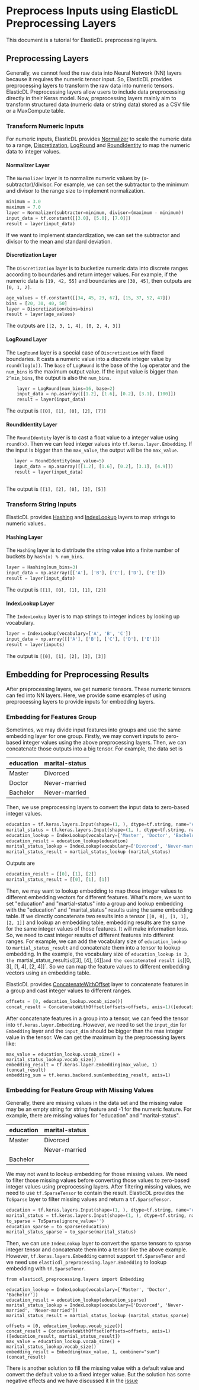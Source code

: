 # Preprocess Inputs using ElasticDL Preprocessing Layers

This document is a tutorial for ElasticDL preprocessing layers.

## Preprocessing Layers
Generally, we cannot feed the raw data into Neural Network (NN) layers because it requires the numeric tensor input. So, ElasticDL provides preprocessing layers to transform the raw data into numeric tensors. 
ElasticDL Preprocessing layers allow users to include data preprocessing directly in their Keras model. Now, preprocessing layers mainly aim to transform
structured data (numeric data or string data) stored as a CSV file or a MaxCompute table.  

### Transform Numeric Inputs
For numeric inputs, ElasticDL provides [Normalizer](https://github.com/sql-machine-learning/elasticdl/blob/develop/elasticdl_preprocessing/layers/normalizer.py) to scale the numeric data to a range, [Discretization](https://github.com/sql-machine-learning/elasticdl/blob/develop/elasticdl_preprocessing/layers/discretization.py), [LogRound](https://github.com/sql-machine-learning/elasticdl/blob/develop/elasticdl_preprocessing/layers/log_round.py) and [RoundIdentity](https://github.com/sql-machine-learning/elasticdl/blob/develop/elasticdl_preprocessing/layers/round_identity.py) to map the numeric data to integer values.

#### Normalizer Layer
The `Normalizer` layer is to normalize numeric values by (x-subtractor)/divisor. For example, we can set the subtractor to the minimum and divisor to the range size to 
implement normalization.
```python
minimum = 3.0
maximum = 7.0
layer = Normalizer(subtractor=minimum, divisor=(maximum - minimum))
input_data = tf.constant([[3.0], [5.0], [7.0]])
result = layer(input_data)
```
If we want to implement standardization, we can set the subtractor and divisor to the mean and standard deviation.

#### Discretization Layer
The `Discretization` layer is to bucketize numeric data into discrete ranges according to boundaries and return integer values. For example, if the numeric
data is `[19, 42, 55]` and boundaries are `[30, 45]`, then outputs are `[0, 1, 2]`.

```python
age_values = tf.constant([[34, 45, 23, 67], [15, 37, 52, 47]])
bins = [20, 30, 40, 50]
layer = Discretization(bins=bins)
result = layer(age_values)
```
The outputs are `[[2, 3, 1, 4], [0, 2, 4, 3]]`

#### LogRound Layer
The `LogRound` layer is a special case of `Discretization` with fixed boundaries. It casts a numeric value into a discrete integer value by `round(log(x))`.
The `base` of `LogRound` is the base of the `log` operator and the `num_bins` is the maximum output value. If the input value is bigger than `2^min_bins`, the output is also
the `num_bins`. 
```python
    layer = LogRound(num_bins=16, base=2)
    input_data = np.asarray([[1.2], [1.6], [0.2], [3.1], [100]])
    result = layer(input_data)
```
The output is `[[0], [1], [0], [2], [7]]`


#### RoundIdentity Layer
The `RoundIdentity` layer is to cast a float value to a integer value using `round(x)`. Then we can feed integer values into `tf.keras.layer.Embedding`. If the input is bigger than
the `max_value`, the output will be the `max_value`.
 ```python
    layer = RoundIdentity(max_value=5)
    input_data = np.asarray([[1.2], [1.6], [0.2], [3.1], [4.9]])
    result = layer(input_data)
    
```
The output is `[[1], [2], [0], [3], [5]]`

### Transform String Inputs

ElasticDL provides [Hashing](https://github.com/sql-machine-learning/elasticdl/blob/develop/elasticdl_preprocessing/layers/hashing.py) and [IndexLookup](https://github.com/sql-machine-learning/elasticdl/blob/develop/elasticdl_preprocessing/layers/index_lookup.py) layers to map strings to numeric values..

#### Hashing Layer
The `Hashing` layer is to distribute the string value into a finite number of buckets by `hash(x) % num_bins`. 

```python
layer = Hashing(num_bins=3)
input_data = np.asarray([['A'], ['B'], ['C'], ['D'], ['E']])
result = layer(input_data)
```
The output is `[[1], [0], [1], [1], [2]]`

#### IndexLookup Layer
The `IndexLookup` layer is to map strings to integer indices by looking up vocabulary.

```python
layer = IndexLookup(vocabulary=['A', 'B', 'C'])
input_data = np.array([['A'], ['B'], ['C'], ['D'], ['E']])
result = layer(inputs)
```
The output is `[[0], [1], [2], [3], [3]]`

## Embedding for Preprocessing Results

After preprocessing layers, we get numeric tensors. These numeric tensors can fed into NN layers. Here, we provide some examples of using preprocessing layers to provide inputs for embedding layers.

### Embedding for Features Group 
Sometimes, we may divide input features into groups and use the same embedding layer for one group. Firstly, we may convert inputs to zero-based integer values using the above
preprocessing layers. Then, we can concatenate those outputs into a big tensor. For example, the data set is

| education | marital-status |
| --- | --- |
| Master | Divorced |
| Doctor | Never-married |
| Bachelor | Never-married |

Then, we use preprocessing layers to convert the input data to zero-based integer values.
```python
education = tf.keras.layers.Input(shape=(1, ), dtype=tf.string, name="education")
marital_status = tf.keras.layers.Input(shape=(1, ), dtype=tf.string, name="marital_status")
education_lookup = IndexLookup(vocabulary=['Master', 'Doctor', 'Bachelor'])
education_result = education_lookup(education)
marital_status_lookup = IndexLookup(vocabulary=['Divorced', 'Never-married', 'Never-married'])
marital_status_result = martial_status_lookup (marital_status)
```
Outputs are

```python
education_result = [[0], [1], [2]]
marital_status_result = [[0], [1], [1]]
```
Then, we may want to lookup embedding to map those integer values to different embedding vectors for different features. What's more, we want to set "education" and "martial-status" into a group and lookup embedding with the "education" and "marital_status" results using the same embedding table. If we directly
concatenate two results into a tensor `[[0, 0], [1, 1], [2, 1]]` and lookup an embedding table, embedding results are the same for the same integer values of those features. 
It will make information loss. So, we need to cast integer results of different features into different ranges. 
For example, we can add the vocabulary size of `education_lookup` to `martial_status_result` and concatenate them into a tensor to lookup embedding. In the example, the vocabulary size of `education_lookup is 3, 
the `martial_status_result` is `[[3], [4], [4]]` and the concatenated result is `[[0, 3], [1, 4], [2, 4]]`. So we can map the feature values to different embedding vectors using an embedding table.

ElasticDL provides [ConcatenateWithOffset](https://github.com/sql-machine-learning/elasticdl/blob/develop/elasticdl_preprocessing/layers/concatenate_with_offset.py) layer to concatenate features in a group and cast integer values to different ranges. 

```python
offsets = [0, education_lookup.vocab_size()]
concat_result = ConcatenateWithOffset(offsets=offsets, axis=1)([education_result, martial_status_result])
```

After concatenate features in a group into a tensor, we can feed the tensor into `tf.keras.layer.Embedding`. However, we need to set the `input_dim` for `Embedding` layer and the `input_dim`
should be bigger than the max integer value in the tensor. We can get the maximum by the preprocessing layers like:
```
max_value = education_lookup.vocab_size() + marital_status_lookup.vocab_size()
embedding_result = tf.keras.layer.Embedding(max_value, 1)(concat_result)
embedding_sum = tf.keras.backend.sum(embedding_result, axis=1)
```


### Embedding for Feature Group with Missing Values
Generally, there are missing values in the data set and the missing value may be an empty string for string feature and -1 for the numeric feature. For example, there are
missing values for "education" and "marital-status". 

| education | marital-status |
| --- | --- |
| Master | Divorced |
|  | Never-married |
| Bachelor |  |

We may not want to lookup embedding for those missing values. We need to filter those missing values before converting those values to zero-based
integer values using preprocessing layers. After filtering missing values, we need to use `tf.SparseTensor` to contain the result. ElasticDL provides the `ToSparse` layer to filter
missing values and return a `tf.SparseTensor`. 

```python
education = tf.keras.layers.Input(shape=(1, ), dtype=tf.string, name="education")
marital_status = tf.keras.layers.Input(shape=(1, ), dtype=tf.string, name="marital_status")
to_sparse = ToSparse(ignore_value='')
education_sparse = to_sparse(education)
marital_status_sparse = to_sparse(marital_status)
```
Then, we can use `IndexLookup` layer to convert the sparse tensors to sparse integer tensor and concatenate them into a tensor like the above example. However, `tf.keras.layers.Embedding`
cannot support `tf.SparseTenor` and we need use `elasticdl_preprocessing.layer.Embedding` to lookup embedding with `tf.SparseTenor`.
```
from elasticdl_preprocessing.layers import Embedding

education_lookup = IndexLookup(vocabulary=['Master', 'Doctor', 'Bachelor'])
education_result = education_lookup(education_sparse)
marital_status_lookup = IndexLookup(vocabulary=['Divorced', 'Never-married', 'Never-married'])
marital_status_result = martial_status_lookup (marital_status_sparse)

offsets = [0, education_lookup.vocab_size()]
concat_result = ConcatenateWithOffset(offsets=offsets, axis=1)([education_result, martial_status_result])
max_value = education_lookup.vocab_size() + marital_status_lookup.vocab_size()
embedding_result = Embedding(max_value, 1, combiner="sum")(concat_result)
```

There is another solution to fill the missing value with a default value and convert the default value to a fixed integer value. But the solution has some negative effects and we
have discussed it in the [issue](https://github.com/sql-machine-learning/elasticdl/issues/1844)
 